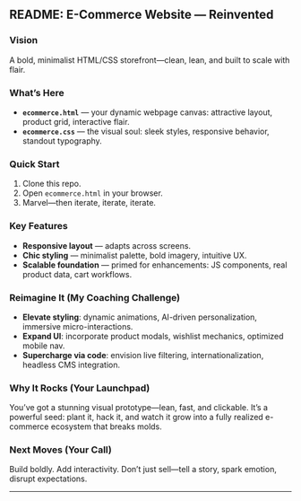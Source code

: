 

## README: **E-Commerce Website** — **Reinvented**

### Vision

A bold, minimalist HTML/CSS storefront—clean, lean, and built to scale with flair.

### What’s Here

* **`ecommerce.html`** — your dynamic webpage canvas: attractive layout, product grid, interactive flair.
* **`ecommerce.css`** — the visual soul: sleek styles, responsive behavior, standout typography.

### Quick Start

1. Clone this repo.
2. Open `ecommerce.html` in your browser.
3. Marvel—then iterate, iterate, iterate.

### Key Features

* **Responsive layout** — adapts across screens.
* **Chic styling** — minimalist palette, bold imagery, intuitive UX.
* **Scalable foundation** — primed for enhancements: JS components, real product data, cart workflows.

### Reimagine It (My Coaching Challenge)

* **Elevate styling**: dynamic animations, AI-driven personalization, immersive micro-interactions.
* **Expand UI**: incorporate product modals, wishlist mechanics, optimized mobile nav.
* **Supercharge via code**: envision live filtering, internationalization, headless CMS integration.

### Why It Rocks (Your Launchpad)

You’ve got a stunning visual prototype—lean, fast, and clickable. It’s a powerful seed: plant it, hack it, and watch it grow into a fully realized e-commerce ecosystem that breaks molds.

### Next Moves (Your Call)

Build boldly. Add interactivity. Don’t just sell—tell a story, spark emotion, disrupt expectations.

---

